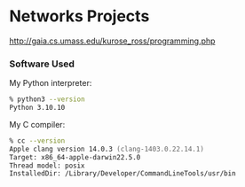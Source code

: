 # Networks Projects

http://gaia.cs.umass.edu/kurose_ross/programming.php

### Software Used

My Python interpreter:
```zsh
% python3 --version
Python 3.10.10
```

My C compiler:
```zsh
% cc --version
Apple clang version 14.0.3 (clang-1403.0.22.14.1)
Target: x86_64-apple-darwin22.5.0
Thread model: posix
InstalledDir: /Library/Developer/CommandLineTools/usr/bin
```